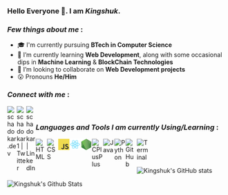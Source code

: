 ### Hello Everyone 👋. I am *Kingshuk*.

### *Few things about me* :

- 🎓 I'm currently pursuing **BTech in Computer Science**
- 🌱 I’m currently learning **Web Development**, along with some occasional dips in **Machine Learning** & **BlockChain Technologies**
- 👯 I’m looking to collaborate on **Web Development projects**
- 😮 Pronouns **He/Him**

### *Connect with me* :

[<img align="left" alt="schadokar.dev" width="22px" src="https://img.icons8.com/color/48/000000/instagram-new--v2.png" />][instagram]
[<img align="left" alt="schadokar1 | Twitter" width="22px" src="https://img.icons8.com/color/48/000000/twitter--v2.png" />][twitter]
[<img align="left" alt="schadokar | LinkedIn" width="22px" src="https://img.icons8.com/fluent/48/000000/linkedin.png" />][linkedin]

<br />

### *Languages and Tools I am currently Using/Learning* :

<img align="left" alt="HTML" width="26px" src="https://img.icons8.com/color/48/000000/html-5--v1.png" />
<img align="left" alt="CSS" width="26px" src="https://img.icons8.com/color/48/000000/css3.png" />
<img align="left" alt="JavaScript" width="26px" src="https://raw.githubusercontent.com/github/explore/80688e429a7d4ef2fca1e82350fe8e3517d3494d/topics/javascript/javascript.png" />
<img align="left" alt="React" width="26px" src="https://raw.githubusercontent.com/github/explore/80688e429a7d4ef2fca1e82350fe8e3517d3494d/topics/react/react.png" />
<img align="left" alt="Node.js" width="26px" src="https://raw.githubusercontent.com/github/explore/80688e429a7d4ef2fca1e82350fe8e3517d3494d/topics/nodejs/nodejs.png" />
<img align="left" alt="CPlusPlus" width="26px" src="https://img.icons8.com/color/48/000000/c-plus-plus-logo.png" />
<img align="left" alt="Java" width="26px" src="https://img.icons8.com/nolan/64/java-coffee-cup-logo.png" />
<img align="left" alt="Python" width="26px" src="https://img.icons8.com/color/48/000000/python--v1.png" />
<img align="left" alt="GitHub" width="26px" src="https://img.icons8.com/color/48/000000/github--v1.png" />
<img align="left" alt="Terminal" width="26px" src="https://img.icons8.com/color/48/000000/console.png" />

<br />
<br />
<br />

![Kingshuk's GitHub stats](https://github-readme-stats.vercel.app/api?username=Kingshuk-Deb&show_icons=true&hide_border=true&theme=onedark)


<img align="left" alt="Kingshuk's Github Stats" src="https://github-readme-stats.vercel.app/api/top-langs/?username=Kingshuk-Deb&show_icons=true&hide_border=true&theme=onedark" />
  
[instagram]: https://www.instagram.com/lifebyronnie/
[twitter]: https://twitter.com/deb_kingshuk
[linkedin]: https://www.linkedin.com/in/kingshuk-deb-1934461b7/
